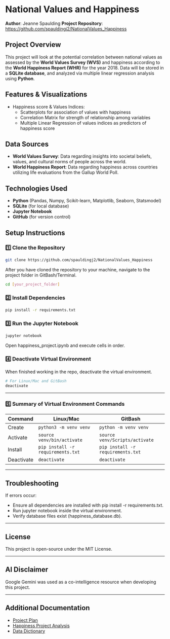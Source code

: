 # National Values and Happiness

**Author**: Jeanne Spaulding
**Project Repository**: https://github.com/spauldingj2/NationalValues_Happiness

## Project Overview

This project will look at the potential correlation between national values as assessed by the **World Values Survey (WVS)** and happiness according to the **World Happiness Report (WHR)** for the year 2018. Data will be stored in a **SQLite database**, and analyzed via multiple linear regression analysis using **Python**.


## Features & Visualizations

- Happiness score & Values Indices: 
    - Scatterplots for association of values with happiness
    - Correlation Matrix for strength of relationship among variables
    - Multiple Linear Regression of values indices as predictors of happiness score 


## Data Sources

- **World Values Survey**: Data regarding insights into societal beliefs, values, and cultural norms of people across the world. 
- **World Happiness Report**: Data regarding happiness across countries utilizing life evaluations from the Gallup World Poll.  

## Technologies Used

- **Python** (Pandas, Numpy, Scikit-learn, Matplotlib, Seaborn, Statsmodel)
- **SQLite** (for local database)
- **Jupyter Notebook** 
- **GitHub** (for version control)

## Setup Instructions

### 1️⃣ Clone the Repository

```bash
git clone https://github.com/spauldingj2/NationalValues_Happiness
```

After you have cloned the repository to your machine, navigate to the project folder in GitBash/Terminal.

```bash
cd [your_project_folder]
```

### 2️⃣ Install Dependencies



```bash
pip install -r requirements.txt
```

### 3️⃣ Run the Jupyter Notebook

```bash
jupyter notebook
```

Open happiness_project.ipynb and execute cells in order.

### 4️⃣ Deactivate Virtual Environment

When finished working in the repo, deactivate the virtual environment.

```bash
# For Linux/Mac and GitBash
deactivate
```

---

### 5️⃣ Summary of Virtual Environment Commands

| Command | Linux/Mac | GitBash |
| ------- | --------- | ------- |
| Create | `python3 -m venv venv` | `python -m venv venv` |
| Activate | `source venv/bin/activate` | `source venv/Scripts/activate` |
| Install | `pip install -r requirements.txt` | `pip install -r requirements.txt` |
| Deactivate | `deactivate` | `deactivate` |

---

## Troubleshooting

If errors occur:

- Ensure all dependencies are installed with pip install -r requirements.txt.
- Run jupyter notebook inside the virtual environment.
- Verify database files exist (happiness_database.db).

---

## License

This project is open-source under the MIT License.

---

## AI Disclaimer

Google Gemini was used as a co-intelligence resource when developing this project.

---

## Additional Documentation

- [Project Plan](SpauldingProjectPlan.docx)
- [Happiness Project Analysis](happiness_project.ipynb)
- [Data Dictionary](HappinessProject_DataDictionary.docx)
